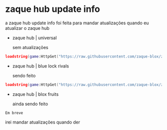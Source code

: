 # zaque hub update info

a zaque hub update info foi feita para mandar atualizações quando eu atualizar o zaque hub 

* zaque hub | universal

  sem atualizações
  
``` Lua
loadstring(game:HttpGet("https://raw.githubusercontent.com/zaque-blox/zaque_hub/refs/heads/main/zaque%20hub"))()
```

* zaque hub | blue lock rivals

  sendo feito
``` Lua
loadstring(game:HttpGet("https://raw.githubusercontent.com/zaque-blox/zaque-hub-games/refs/heads/main/zaque%20hub%20%7C%20Blue%20Lock%3A%20rivals"))()
```
* zaque hub | blox fruits
  
  ainda sendo feito
``` 
Em breve
```
irei mandar atualizações quando der

